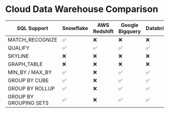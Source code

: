 # Cloud Data Warehouse Comparison

|SQL Support      |Snowflake|AWS Redshift|Google Bigquery|Databricks|Oracle|Exasol|
|---------------------------|------------|------------|---------------|-----------|------|------|
| MATCH_RECOGNIZE           |✅          |❌          | ❌            |❌        |✅    |❌    |
| QUALIFY                   |✅          |✅          |✅             |✅        |✅    |✅    |
| SKYLINE                   |❌          |❌          |❌             |❌        |❌    |✅    |
|GRAPH_TABLE                |❌          |❌          |❌             |❌        |✅    |❌    |
|MIN_BY / MAX_BY            |✅          |❌          |✅             |✅        |❌    |❌    |
|GROUP BY CUBE              |✅          |❌          |✅             |✅        |✅    |✅    |
|GROUP BY ROLLUP            |✅          |❌          |✅             |✅        |✅    |✅    |
|GROUP BY GROUPING SETS     |✅          |❌          |✅             |✅        |✅    |✅    |


